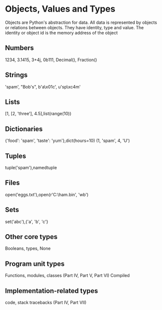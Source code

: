 # Objects, Values and Types

Objects are Python's abstraction for data. All data is represented by objects or relations between objects. They have identity, type and value. The identity or object id is the memory address of the object

## Numbers

1234, 3.1415, 3+4j, 0b111, Decimal(), Fraction()

## Strings

'spam', "Bob's", b'a\x01c', u'sp\xc4m'

## Lists

[1, [2, 'three'], 4.5],list(range(10))

## Dictionaries

{'food': 'spam', 'taste': 'yum'},dict(hours=10) (1, 'spam', 4, 'U')

## Tuples

tuple('spam'),namedtuple

## Files

open('eggs.txt'),open(r'C:\ham.bin', 'wb')

## Sets

set('abc'),{'a', 'b', 'c'}

## Other core types

Booleans, types, None

## Program unit types

Functions, modules, classes (Part IV, Part V, Part VI) Compiled

## Implementation-related types

code, stack tracebacks (Part IV, Part VII)
